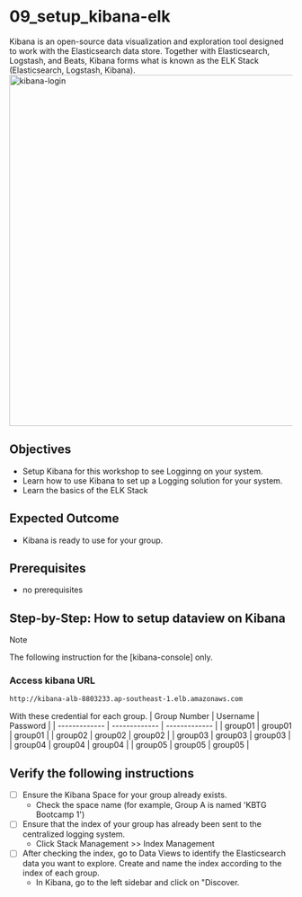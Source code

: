 # 09_setup_kibana-elk
Kibana is an open-source data visualization and exploration tool designed to work with the Elasticsearch data store. Together with Elasticsearch, Logstash, and Beats, Kibana forms what is known as the ELK Stack (Elasticsearch, Logstash, Kibana).
<img width="625" alt="kibana-login" src="https://github.com/chayapon-s/kbtg-infra-kampus-bootcamp2024/assets/49383429/1c0736b3-d4a1-4a25-92b0-07fb6f4308e5">

## Objectives
- Setup Kibana for this workshop to see Logginng on your system.
- Learn how to use Kibana to set up a Logging solution for your system.
- Learn the basics of the ELK Stack

## Expected Outcome
- Kibana is ready to use for your group.

## Prerequisites
- no prerequisites

## Step-by-Step: How to setup dataview on Kibana
> [!NOTE]
> The following instruction for the [kibana-console] only.

### Access kibana URL
```sh
http://kibana-alb-8803233.ap-southeast-1.elb.amazonaws.com
```

With these credential for each group.
| Group Number | Username  | Password |
| ------------- | ------------- | ------------- |
| group01  | group01  | group01  |
| group02  | group02  | group02  |
| group03  | group03  | group03  |
| group04  | group04  | group04  |
| group05  | group05  | group05  |


## Verify the following instructions
- [ ] Ensure the Kibana Space for your group already exists.
    - Check the space name (for example, Group A is named 'KBTG Bootcamp 1')
- [ ] Ensure that the index of your group has already been sent to the centralized logging system.
    - Click Stack Management >> Index Management  
- [ ] After checking the index, go to Data Views to identify the Elasticsearch data you want to explore. Create and name the index according to the index of each group.
    - In Kibana, go to the left sidebar and click on "Discover. 
